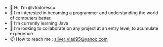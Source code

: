 - 👋 Hi, I’m @vtodorescu
- 👀 I’m interested in becoming a programmer and understanding the world of computers better.
- 🌱 I’m currently learning Java
- 💞️ I’m looking to collaborate on any project at an entry level, to acumulate experience
- 📫 How to reach me : silver_vlad95@yahoo.com

<!---
vtodorescu/vtodorescu is a ✨ special ✨ repository because its `README.md` (this file) appears on your GitHub profile.
You can click the Preview link to take a look at your changes.
--->
